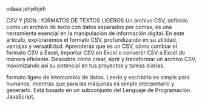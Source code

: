 odaaa jehjehjeh

CSV Y jSON : fORMATOS DE TEXTOS LIGEROS
Un archivo CSV, definido como un archivo de texto con datos separados por comas, es una herramienta esencial en la manipulación de información digital. En este artículo, exploraremos el formato CSV, profundizando en su utilidad, ventajas y versatilidad. Aprenderás qué es un CSV, cómo cambiar el formato CSV a Excel, importar CSV en Excel o convertir CSV a Excel de manera eficiente. Descubre cómo crear, abrir y transformar un archivo CSV, maximizando así su potencial en tus proyectos y tareas diarias.

formato ligero de intercambio de datos. Leerlo y escribirlo es simple para humanos, mientras que para las máquinas es simple interpretarlo y generarlo. Está basado en un subconjunto del Lenguaje de Programación JavaScript,
